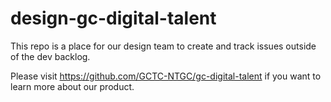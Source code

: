 # design-gc-digital-talent
This repo is a place for our design team to create and track issues outside of the dev backlog.

Please visit https://github.com/GCTC-NTGC/gc-digital-talent if you want to learn more about our product.

